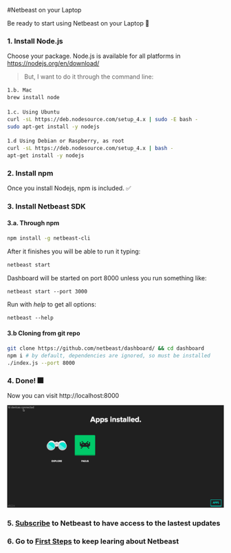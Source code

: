 #Netbeast on your Laptop

Be ready to start using Netbeast on your Laptop :rocket:

### 1. Install Node.js

Choose your package. Node.js is available for all platforms in https://nodejs.org/en/download/


> But, I want to do it through the command line:

```bash
1.b. Mac
brew install node

1.c. Using Ubuntu
curl -sL https://deb.nodesource.com/setup_4.x | sudo -E bash -
sudo apt-get install -y nodejs

1.d Using Debian or Raspberry, as root
curl -sL https://deb.nodesource.com/setup_4.x | bash -
apt-get install -y nodejs
```

### 2. Install npm

Once you install Nodejs, npm is included. :white_check_mark:

### 3. Install Netbeast SDK

#### 3.a. Through npm
``` bash
npm install -g netbeast-cli
```
After it finishes you will be able to run it typing:

```bash
netbeast start
```

Dashboard will be started on port 8000 unless you run something like:
```
netbeast start --port 3000
```

Run with _help_ to get all options:
```
netbeast --help
```

#### 3.b Cloning from **git** repo
```bash
git clone https://github.com/netbeast/dashboard/ && cd dashboard
npm i # by default, dependencies are ignored, so must be installed
./index.js --port 8000
```

###  4. Done! :fireworks:
Now you can visit http://localhost:8000

![Demo Dashboard](../../img/dashboard-demo.gif)

### 5. [Subscribe](http://www.netbeast.co) to Netbeast to have access to the lastest updates

### 6. Go to [First Steps](../first_steps/index.md) to keep learing about Netbeast

